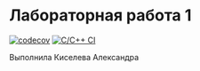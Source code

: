 # Лабораторная работа 1

[![codecov](https://codecov.io/gh/change-and-live/studentsDataBase/graph/badge.svg?token=64b695ad-6bd9-4df0-b312-9d0ee331526c)](https://codecov.io/gh/change-and-live/studentsDataBase)
[![C/C++ CI](https://github.com/change-and-live/studentsDataBase/actions/workflows/c-cpp.yml/badge.svg)](https://github.com/change-and-live/studentsDataBase/actions/workflows/c-cpp.yml)

Выполнила Киселева Александра
